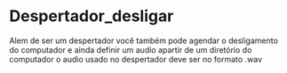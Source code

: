 # Despertador_desligar
Alem de ser um despertador você também pode agendar o desligamento do computador e ainda definir um audio apartir de um diretório do computador
o audio usado no despertador deve ser no formato .wav
